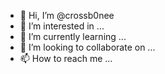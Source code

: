 - 👋 Hi, I’m @crossb0nee
- 👀 I’m interested in ...
- 🌱 I’m currently learning ...
- 💞️ I’m looking to collaborate on ...
- 📫 How to reach me ...

<!---
crossb0nee/crossb0nee is a ✨ special ✨ repository because its `README.md` (this file) appears on your GitHub profile.
You can click the Preview link to take a look at your changes.
--->
